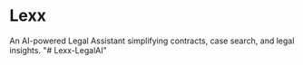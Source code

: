 # Lexx
An AI-powered Legal Assistant simplifying contracts, case search, and legal insights.
"# Lexx-LegalAI" 
